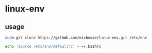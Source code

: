 # linux-env

## usage
```bash
sudo git clone https://github.com/mixhowie/linux-env.git /etc/env

echo 'source /etc/env/defaultrc' > ~/.bashrc
```
